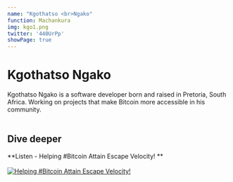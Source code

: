 ```yaml
---
name: "Kgothatso <br>Ngako"
function: Machankura
img: kgo1.png
twitter: '440UrPp'
showPage: true
---
```


# Kgothatso Ngako
 
Kgothatso Ngako is a software developer born and raised in Pretoria, South Africa. Working on projects that make Bitcoin more accessible in his community.
<br><br>

## Dive deeper


<div class="grid grid-cols-2 gap-5">
<div class="p-3 my-2">

**Listen - Helping #Bitcoin Attain Escape Velocity! **  <br><br>
[![Helping #Bitcoin Attain Escape Velocity! ](/2022/content/joe2.png)](https://anchor.fm/daniel-prince6/episodes/Machankura8333---Helping-Bitcoin-Attain-Escape-Velocity--275-e1n5qmi/a-a8f2dsh/)
</div>

</div>

<br>






